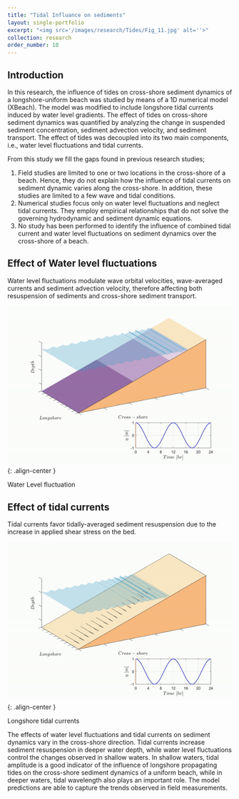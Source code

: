 ```yaml
---
title: "Tidal Influance on sediments"
layout: single-portfolio
excerpt: "<img src='/images/research/Tides/Fig_11.jpg' alt=''>"
collection: research
order_number: 10
---
```

## Introduction 
 
In this research, the influence of tides on cross-shore sediment dynamics of a longshore-uniform beach was studied by means of a 1D numerical model (XBeach). The model was modified to include longshore tidal currents induced by water level gradients. The effect of tides on cross-shore sediment dynamics was quantified by analyzing the change in suspended sediment concentration, sediment advection velocity, and sediment transport. The effect of tides was decoupled into its two main components, i.e., water level fluctuations and tidal currents.

From this study we fill the gaps found in previous research studies; 
1. Field studies are limited to one or two locations in the cross-shore of a beach. Hence, they do not explain how the influence of tidal currents on sediment dynamic varies along the cross-shore. In addition, these studies are limited to a few wave and tidal conditions.
2. Numerical studies focus only on water level fluctuations and neglect tidal currents. They employ empirical relationships that do not solve the governing hydrodynamic and sediment dynamic equations.  
3. No study has been performed to identify the influence of combined tidal current and water level fluctuations on sediment dynamics over the cross-shore of a beach.  


## Effect of Water level fluctuations

Water level fluctuations modulate wave orbital velocities, wave-averaged currents and sediment advection velocity, therefore affecting both resuspension of sediments and cross-shore sediment transport.

![](/images/research/Tides/WLvid.gif){: .align-center }

<figcaption>
Water Level fluctuation
</figcaption>

## Effect of tidal currents

Tidal currents favor tidally-averaged sediment resuspension due to the increase in applied shear stress on the bed.

![](/images/research/Tides/Curvid1.gif){: .align-center }

<figcaption>
Longshore tidal currents
</figcaption>

The effects of water level fluctuations and tidal currents on sediment dynamics vary in the cross-shore direction.
Tidal currents increase sediment resuspension in deeper water depth, while water level fluctuations control the changes observed in shallow waters. In shallow waters, tidal amplitude is a good indicator of the influence of longshore propagating tides on the cross-shore sediment dynamics of a uniform beach, while in deeper waters, tidal wavelength also plays an important role. The model predictions are able to capture the trends observed in field measurements.






